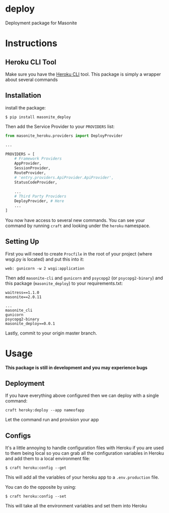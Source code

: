 # deploy
Deployment package for Masonite

# Instructions

## Heroku CLI Tool

Make sure you have the [Heroku CLI](https://devcenter.heroku.com/articles/heroku-cli) tool. This package is simply a wrapper about several commands

## Installation

install the package:

```
$ pip install masonite_deploy
```

Then add the Service Provider to your `PROVIDERS` list:

```python
from masonite_heroku.providers import DeployProvider

...

PROVIDERS = [
    # Framework Providers
    AppProvider,
    SessionProvider,
    RouteProvider,
    # 'entry.providers.ApiProvider.ApiProvider',
    StatusCodeProvider,
    
    ...
    # Third Party Providers
    DeployProvider, # Here
    ...
]
```

You now have access to several new commands. You can see your command by running `craft` and looking under the `heroku` namespace.

## Setting Up

First you will need to create `Procfile` in the root of your project (where wsgi.py is located) and put this into it:

```
web: gunicorn -w 2 wsgi:application
```

Then add `masonite-cli` and `gunicorn` and `psycopg2` (or `psycopg2-binary`) and this package (`masonite_deploy`) to your requirements.txt:

```
waitress==1.1.0
masonite==2.0.11

...
masonite_cli
gunicorn
psycopg2-binary
masonite_deploy==0.0.1
```

Lastly, commit to your origin master branch.

# Usage

**This package is still in development and you may experience bugs**

## Deployment

If you have everything above configured then we can deploy with a single command:

```
craft heroky:deploy --app nameofapp
```

Let the command run and provision your app

## Configs

It's a little annoying to handle configuration files with Heroku if you are used to them being local so you can grab all the configuration variables
in Heroku and add them to a local environment file:

```
$ craft heroku:config --get
```

This will add all the variables of your heroku app to a `.env.production` file.

You can do the opposite by using:


```
$ craft heroku:config --set
```

This will take all the environment variables and set them into Heroku
